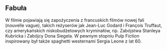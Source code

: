 ## Fabuła
W filmie pojawiają się zapożyczenia z francuskich filmów nowej fali (nouvelle vague), takich reżyserów jak Jean-Luc Godard i François Truffaut, czy amerykańskich niskobudżetowych kryminałów, np. Zabójstwa Stanleya Kubricka i Zabójcy Dona Siegela. W pewnym stopniu Pulp Fiction inspirowany był także spaghetti westernami Sergia Leone z lat 60.
